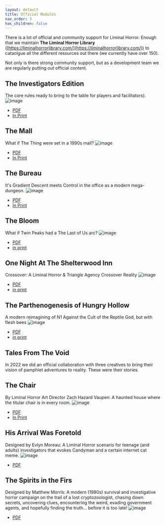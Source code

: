 ```yaml
---
layout: default
title: Official Modules
nav_order: 3
has_children: false
---
```


There is a lot of official and community support for Liminal Horror. Enough that we maintain **The Liminal Horror Library** ([https://liminalhorrorlibrary.com/](https://liminalhorrorlibrary.com/)) to cataolgue all the different resources out there (we currently have over 150).

Not only is there strong community support, but as a development team we are regularly putting out official content.

## The Investigators Edition
The core rules ready to bring to the table for players and facilitators).
![image](/img/IE.png)
- [PDF](https://goblinarchives.itch.io/liminal-horror)
- [In Print](https://spacepenguin.ink/collections/liminal-horror/products/liminal-horror-investigators)

## The Mall
What if The Thing were set in a 1990s mall?
![image](/img/mall.png)
- [PDF](https://goblinarchives.itch.io/the-mall)
- [In Print](https://www.exaltedfuneral.com/collections/free-rpg-iv-the-funeral-chapter-ef-exclusives/products/the-mall)

## The Bureau
It's Gradient Descent meets Control in the office as a modern mega-dungeon.
![image](/img/bureau.png)
- [PDF](https://goblinarchives.itch.io/the-bureau)
- [In Print](https://www.exaltedfuneral.com/collections/free-rpg-iv-the-funeral-chapter-ef-exclusives/products/the-bureau)

## The Bloom
What if Twin Peaks had a The Last of Us arc?
![image](/img/bloom.png)
- [PDF](https://goblinarchives.itch.io/the-bloom)
- [in print](https://spacepenguin.ink/collections/liminal-horror/products/the-bloom)

## One Night At The Shelterwood Inn
Crossover: A Liminal Horror & Triangle Agency Crossover Reality
![image](/img/onen.png)
- [PDF](https://unenthuser.itch.io/one-night)
- [in print](https://spacepenguin.ink/products/one-night-at-the-shelterwood-inn)

## The Parthenogenesis of Hungry Hollow
A modern reimagining of N1 Against the Cult of the Reptile God, but with flesh bees
![image](/img/hungry.png)
- [PDF](https://goblinarchives.itch.io/the-parthenogenesis-of-hungry-hollow)
- [in print](https://spacepenguin.ink/collections/liminal-horror/products/the-parthenogenesis-of-hungry-hollow-for-liminal-horror-rpg)

## Tales From The Void
In 2022 we did an official collaboration with three creatives to bring their vision of pamphlet adventures to reality. These were their stories.

## The Chair
By Liminal Horror Art Director Zach Hazard Vaupen: A haunted house where the titular chair is in every room.
![image](/img/chair.png)
- [PDF](https://emosludge.itch.io/the-chair)
- [In Print](https://shop.emo-sludge.com/product/tales-from-the-void-the-chair)

## His Arrival Was Foretold
Designed by Evlyn Moreau: A Liminal Horror scenario for teenage (and adults) investigators that evokes Candyman and a certain internet cat meme.
![image](/img/his.png)
- [PDF](https://evlyn.itch.io/his-coming-was-foretold)

## The Spirits in the Firs
Designed by Matthew Morris: A modern (1980s) survival and investigative horror campaign on the trail of a lost cryptozoologist, chasing down secrets, uncovering clues, encountering the weird, evading government agents, and hopefully finding the truth... before it is too late!
![image](/img/spirit.png)
- [PDF](https://manadawnttg.itch.io/the-spirits-in-the-firs)
